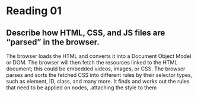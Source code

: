 # Reading 01
## Describe how HTML, CSS, and JS files are “parsed” in the browser.

The browser loads the HTML and converts it into a Document Object Model or DOM. 
The browser will then fetch the resources linked to the HTML document; this could be embedded videos, images, or CSS. 
The browser parses and sorts the fetched CSS into different rules by their selector types, such as element, ID, class, and many more. 
It finds and works out the rules that need to be applied on nodes, .attaching the style to them
